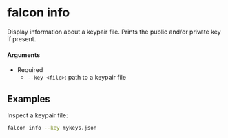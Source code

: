 # falcon info

Display information about a keypair file. Prints the public and/or private key if present.

#### Arguments
  - Required
    - `--key <file>`: path to a keypair file

## Examples

Inspect a keypair file:

```bash
falcon info --key mykeys.json
```
